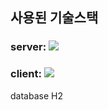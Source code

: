 ## 사용된 기술스택
### server: <img src="https://img.shields.io/badge/Spring-6DB33F?style=for-the-badge&logo=Spring&logoColor=white"><br/>
### client: <img src="https://img.shields.io/badge/react-61DAFB?style=for-the-badge&logo=react&logoColor=black">
database H2
